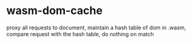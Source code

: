 # wasm-dom-cache
proxy all requests to document, maintain a hash table of dom in .wasm, compare request with the hash table, do nothing on match
